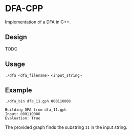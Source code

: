 # DFA-CPP

Implementation of a DFA in C++.

## Design

TODO

## Usage
```
./dfa <dfa_filename> <input_string>
```

## Example
```
./dfa_bin dfa_11.gph 000110000

Building DFA from dfa_11.gph
Input: 000110000
Evaluation: True
```
The provided graph finds the substring `11` in the input string.